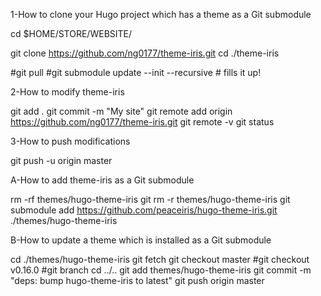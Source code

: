 1-How to clone your Hugo project which has a theme as a Git submodule

cd $HOME/STORE/WEBSITE/

git clone https://github.com/ng0177/theme-iris.git
cd ./theme-iris

#git pull
#git submodule update --init --recursive # fills it up!

2-How to modify theme-iris

git add .
git commit -m "My site"
git remote add origin https://github.com/ng0177/theme-iris.git
git remote -v
git status

3-How to push modifications

git push -u origin master


A-How to add theme-iris as a Git submodule

rm -rf themes/hugo-theme-iris
git rm -r themes/hugo-theme-iris
git submodule add https://github.com/peaceiris/hugo-theme-iris.git ./themes/hugo-theme-iris


B-How to update a theme which is installed as a Git submodule

cd ./themes/hugo-theme-iris
git fetch
git checkout master
#git checkout v0.16.0
#git branch
cd ../..
git add themes/hugo-theme-iris
git commit -m "deps: bump hugo-theme-iris to latest"
git push origin master

